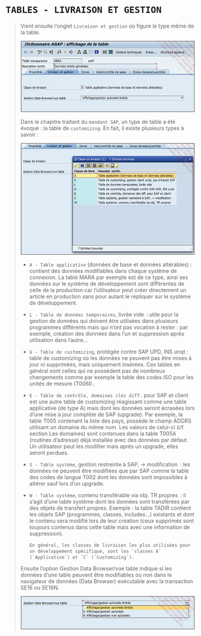 # **`TABLES - LIVRAISON ET GESTION`**

> Vient ensuite l’onglet `Livraison et gestion` où figure le type même de la table.
>
> ![](../00_Ressources/06_05_01.png)
>
> Dans le chapitre traitant du `mandant SAP`, un type de table a été évoqué : la table de `customizing`. En fait, il existe plusieurs types à savoir :
>
> ![](../00_Ressources/06_05_02.png)
>
> - `A - Table applicative` (données de base et données altérables) : contient des données modifiables dans chaque système de connexion. La table MARA par exemple est de ce type, ainsi ses données sur le système de développement sont différentes de celle de la production car l’utilisateur peut créer directement un article en production sans pour autant le répliquer sur le système de développement.
> - `L - Table de données temporaires`, livrée vide  : utile pour la gestion de données qui doivent être utilisées dans plusieurs programmes différents mais qui n’ont pas vocation à rester : par exemple, création des données dans l’un et suppression après utilisation dans l’autre...
> - `G - Table de customizing`, protégée contre SAP UPD, INS unqt : table de customizing où les données ne peuvent pas être mises à jour ni supprimées, mais uniquement insérées. Ces tables en général sont celles qui ne possèdent pas de nombreux changements comme par exemple la table des codes ISO pour les unités de mesure (T006I) .
> - `E - Table de contrôle, domaines clés diff.` pour SAP et client est une autre table de customizing réagissant comme une table applicative (de type A) mais dont les données seront écrasées lors d’une mise à jour complète de SAP (upgrade). Par exemple, la table T005 contenant la liste des pays, possède le champ ADDRS utilisant un domaine du même nom. Les valeurs de celui-ci (cf. section Les domaines) sont contenues dans la table T005A (routines d’adresse) déjà installée avec des données par défaut. Un utilisateur peut les modifier mais après un upgrade, elles seront perdues.
> - `S - Table système`, gestion restreinte à SAP, -> modification  : les données ne peuvent être modifiées que par SAP comme la table des codes de langue T002 dont les données sont impossibles à altérer sauf lors d’un upgrade.
> - `W - Table système`, contenu transférable via obj. TR propres  : il s’agit d’une table système dont les données sont transférées par des objets de transfert propres. Exemple : la table TADIR contient les objets SAP (programmes, classes, includes...) existants et dont le contenu sera modifié lors de leur création (ceux supprimés sont toujours contenus dans cette table mais avec une information de suppression).
>
>       En général, les classes de livraison les plus utilisées pour un développement spécifique, sont les `classes A` (`Applicative`) et `C` (`Customizing`).
>
> Ensuite l’option Gestion Data Browser/vue table indique si les données d’une table peuvent être modifiables ou non dans le navigateur de données (Data Browser) exécutable avec la transaction SE16 ou SE16N.
>
> ![](../00_Ressources/06_05_03.png)
